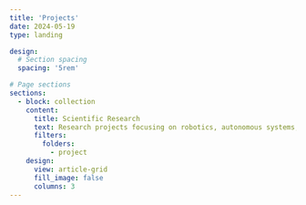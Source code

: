 ```yaml
---
title: 'Projects'
date: 2024-05-19
type: landing

design:
  # Section spacing
  spacing: '5rem'

# Page sections
sections:
  - block: collection
    content:
      title: Scientific Research
      text: Research projects focusing on robotics, autonomous systems, and machine learning applications.
      filters:
        folders:
          - project
    design:
      view: article-grid
      fill_image: false
      columns: 3
---
```

